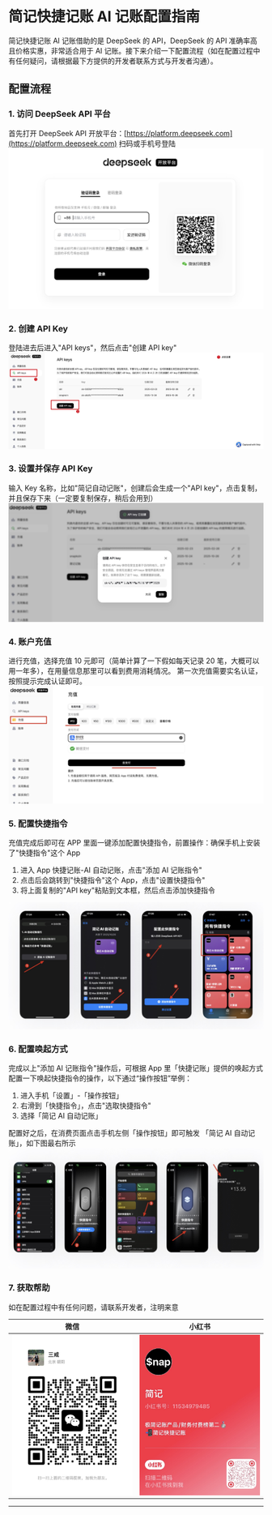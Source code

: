 # 简记快捷记账 AI 记账配置指南

简记快捷记账 AI 记账借助的是 DeepSeek 的 API，DeepSeek 的 API 准确率高且价格实惠，非常适合用于 AI 记账。接下来介绍一下配置流程（如在配置过程中有任何疑问，请根据最下方提供的开发者联系方式与开发者沟通）。

## 配置流程

### 1. 访问 DeepSeek API 平台
首先打开 DeepSeek API 开放平台：[https://platform.deepseek.com](https://platform.deepseek.com)
扫码或手机号登陆
![步骤1图片](img/intro1.jpg)

### 2. 创建 API Key
登陆进去后进入"API keys"，然后点击"创建 API key"
![步骤2图片](img/intro2.jpg)

### 3. 设置并保存 API Key
输入 Key 名称，比如"简记自动记账"，创建后会生成一个"API key"，点击复制，并且保存下来（一定要复制保存，稍后会用到）
![步骤3图片](img/intro3.jpg)

### 4. 账户充值
进行充值，选择充值 10 元即可（简单计算了一下假如每天记录 20 笔，大概可以用一年多），在用量信息那里可以看到费用消耗情况。
第一次充值需要实名认证，按照提示完成认证即可。
![步骤4图片](img/intro4.jpg)

### 5. 配置快捷指令
充值完成后即可在 APP 里面一键添加配置快捷指令，前置操作：确保手机上安装了"快捷指令"这个 App

1. 进入 App 快捷记账-AI 自动记账，点击"添加 AI 记账指令"
2. 点击后会跳转到"快捷指令"这个 App，点击"设置快捷指令"
3. 将上面复制的"API key"粘贴到文本框，然后点击添加快捷指令

![步骤5图片](img/intro5.jpg)

### 6. 配置唤起方式
完成以上"添加 AI 记账指令"操作后，可根据 App 里「快捷记账」提供的唤起方式配置一下唤起快捷指令的操作，以下通过“操作按钮”举例：

1. 进入手机「设置」-「操作按钮」
2. 右滑到「快捷指令」，点击"选取快捷指令"
3. 选择「简记 AI 自动记账」

配置好之后，在消费页面点击手机左侧「操作按钮」即可触发 「简记 AI 自动记账」，如下图最右所示
![步骤6图片](img/intro6.jpg)


### 7. 获取帮助
如在配置过程中有任何问题，请联系开发者，注明来意

|         微信          |       小红书        |
|:-------------------:|:----------------:|
| ![](img/wechat.jpg) | ![](img/xhs.jpg) |

---

